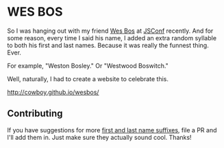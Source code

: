 # WES BOS

So I was hanging out with my friend [Wes Bos](http://wesbos.com/) at [JSConf](http://2013.jsconf.us/) recently. And for some reason, every time I said his name, I added an extra random syllable to both his first and last names. Because it was really the funnest thing. Ever.

For example, "Weston Bosley." Or "Westwood Boswitch."

Well, naturally, I had to create a website to celebrate this.

<http://cowboy.github.io/wesbos/>

## Contributing

If you have suggestions for more [first and last name suffixes](https://github.com/cowboy/wesbos/blob/gh-pages/wesbos.js#L10-L13), file a PR and I'll add them in. Just make sure they actually sound cool. Thanks!
